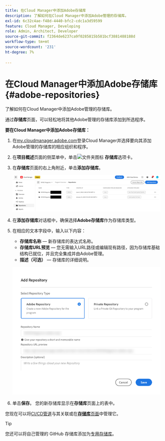 ```yaml
---
title: 在Cloud Manager中添加Adobe存储库
description: 了解如何在Cloud Manager中添加Adobe管理的存储库。
exl-id: 6c32c4ae-f48d-4440-bfc2-cdc1a3d59599
feature: Cloud Manager, Developing
role: Admin, Architect, Developer
source-git-commit: f2364de6237ca9f0285815b581bcf3881488188d
workflow-type: tm+mt
source-wordcount: '231'
ht-degree: 7%

---
```


# 在Cloud Manager中添加Adobe存储库 {#adobe-repositories}

了解如何在Cloud Manager中添加Adobe管理的存储库。

通过&#x200B;**存储库**&#x200B;页面，可以轻松地将其他Adobe管理的存储库添加到所选程序。

**要在Cloud Manager中添加Adobe存储库：**

1. 在[my.cloudmanager.adobe.com](https://my.cloudmanager.adobe.com/)登录Cloud Manager并选择要向其添加Adobe管理的存储库的相应组织和程序。

1. 在&#x200B;**项目概述**&#x200B;页面的侧菜单中，单击![文件夹图标](https://spectrum.adobe.com/static/icons/workflow_18/Smock_Folder_18_N.svg) **存储库**&#x200B;选项卡。

1. 在&#x200B;**存储库**&#x200B;页面的右上角附近，单击&#x200B;**添加存储库**。

   ![添加“存储库”按钮](assets/add-repository.png)

1. 在&#x200B;**添加存储库**&#x200B;对话框中，确保选择&#x200B;**Adobe存储库**&#x200B;作为存储库类型。

1. 在相应的文本字段中，输入以下内容：

   * **存储库名称** — 新存储库的表达式名称。
   * **存储库URL预览** — 您无需输入URL路径或编辑现有路径，因为存储库基础结构已就位，并且完全集成并由Adobe管理。
   * **描述（可选）** — 存储库的详细说明。

   ![添加存储库对话框](assets/add-adobe-repository.png)

1. 单击&#x200B;**保存**。
您的新存储库显示在**存储库**&#x200B;页面上的表中。

您现在可以将[CI/CD管道](/help/implementing/cloud-manager/configuring-pipelines/introduction-ci-cd-pipelines.md)与其关联或在&#x200B;[**存储库**&#x200B;页面](managing-repositories.md)中管理它。

>[!TIP]
>
>您还可以将自己管理的 GitHub 存储库添加为[专用存储库](private-repositories.md)。
